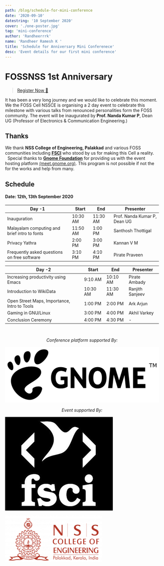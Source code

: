 ```yaml
---
path: /blog/schedule-for-mini-conference
date: '2020-09-10'
datestring: '10 September 2020'
cover: './one-poster.jpg'
tag: 'mini-conference'
author: 'Randheerrrk'
name: 'Randheer Ramesh K '
title: 'Schedule for Anniversary Mini Conferenece'
desc: 'Event details for our first mini conference'
---
```


# FOSSNSS 1st Anniversary

> [Register Now 📝](https://ee.kobotoolbox.org/x/fDaTvLeE)

It has been a very long journey and we would like to celebrate this moment. We the FOSS Cell NSSCE is organising a 2 day event to celebrate this milestone with various talks from renounced personalities form the FOSS community. The event will be inaugurated by **Prof. Nanda Kumar P**, Dean UG (Professor of Electronics & Communication Engineering.)

## Thanks

We thank **NSS College of Engineering, Palakkad** and various FOSS communities including <a href="https://fsci.org.in/">**FSCI**</a> who stood by us for making this Cell a reality.<br/>&nbsp;&nbsp;Special thanks to <a href="https://www.gnome.org">**Gnome Foundation**</a> for providing us with the event hosting platform <a href="https://meet.gnome.org">(meet.gnome.org)</a>. This program is not possible if not the for the works and help from many.

## Schedule

#### Date: 12th, 13th September 2020

| Day -1                                       | Start    | End      | Presenter                    |
| -------------------------------------------- | -------- | -------- | ---------------------------- |
| Inauguration                                 | 10:30 AM | 11:30 AM | Prof. Nanda Kumar P, Dean UG |
| Malayalam computing and brief intro to fonts | 11:50 AM | 1:00 PM  | Santhosh Thottigal           |
| Privacy Yathra                               | 2:00 PM  | 3:00 PM  | Kannan V M                   |
| Frequently asked questions on free software  | 3:10 PM  | 4:10 PM  | Pirate Praveen               |

| Day -2                                       | Start    | End      | Presenter       |
| -------------------------------------------- | -------- | -------- | --------------- |
| Increasing productivity using Emacs          | 9:10 AM  | 10:10 AM | Pirate Ambady   |
| Introduction to WikiData                     | 10:30 AM | 11:30 AM | Ranjith Sanjeev |
| Open Street Maps, Importance, Intro to Tools | 1:00 PM  | 2:00 PM  | Ark Arjun       |
| Gaming in GNU/Linux                          | 3:00 PM  | 4:00 PM  | Akhil Varkey    |
| Conclusion Ceremony                          | 4:00 PM  | 4:30 PM  | -               |

<br/>
<p style="text-align: center"><em>Conference platform supported By:</em></p>

[![Gnome Foundation](./gnome-logo.jpg)](https://www.gnome.org/)
<br/>

<p style="text-align: center"><em>Event supported By:</em></p>

![FSCI](./fsci-logo.jpg)
<br/>

![NSS College Of Engineering](./nssce-logo.png)
